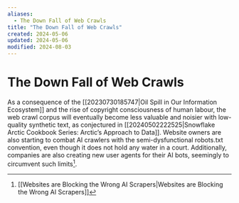 ```yaml
---
aliases:
  - The Down Fall of Web Crawls
title: "The Down Fall of Web Crawls"
created: 2024-05-06
updated: 2024-05-06
modified: 2024-08-03
---
```


# The Down Fall of Web Crawls

As a consequence of the [[20230730185747|Oil Spill in Our Information Ecosystem]] and the rise of copyright consciousness of human labour, the web crawl corpus will eventually become less valuable and noisier with low-quality synthetic text, as conjectured in [[20240502222525|Snowflake Arctic Cookbook Series: Arctic’s Approach to Data]]. Website owners are also starting to combat AI crawlers with the semi-dysfunctional robots.txt convention, even though it does not hold any water in a court. Additionally, companies are also creating new user agents for their AI bots, seemingly to circumvent such limits[^1].

[^1]: [[Websites are Blocking the Wrong AI Scrapers|Websites are Blocking the Wrong AI Scrapers]]